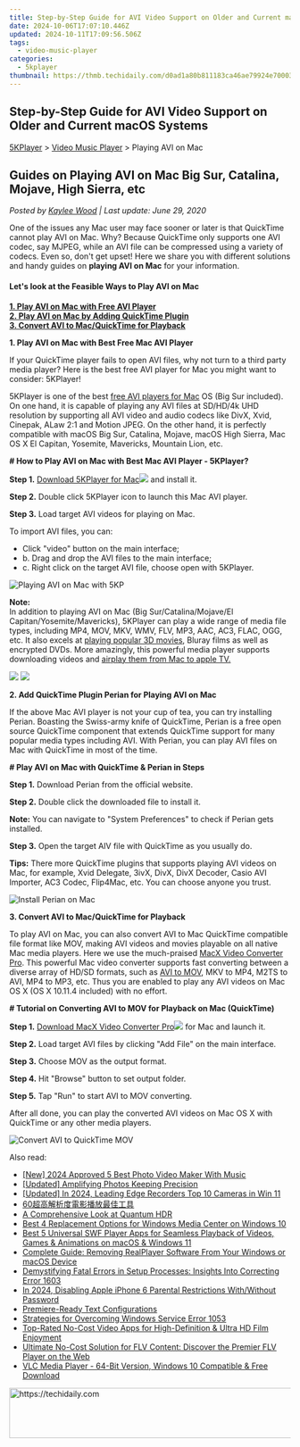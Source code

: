 ```yaml
---
title: Step-by-Step Guide for AVI Video Support on Older and Current macOS Systems
date: 2024-10-06T17:07:10.446Z
updated: 2024-10-11T17:09:56.506Z
tags:
  - video-music-player
categories:
  - 5kplayer
thumbnail: https://thmb.techidaily.com/d0ad1a80b811183ca46ae79924e7000317315a162e7cdec3aea5493a006f5c51.jpg
---
```


## Step-by-Step Guide for AVI Video Support on Older and Current macOS Systems

[5KPlayer](https://tools.techidaily.com/5kplayer/products/) \> [Video Music Player](https://tools.techidaily.com/5kplayer/video-music-player/) \> Playing AVI on Mac

## Guides on Playing AVI on Mac Big Sur, Catalina, Mojave, High Sierra, etc

 _Posted by [Kaylee Wood](https://www.quora.com/profile/Amanda-Hu-21) | Last update: June 29, 2020_

One of the issues any Mac user may face sooner or later is that QuickTime cannot play AVI on Mac. Why? Because QuickTime only supports one AVI codec, say MJPEG, while an AVI file can be compressed using a variety of codecs. Even so, don't get upset! Here we share you with different solutions and handy guides on **playing AVI on Mac** for your information.

#### **Let's look at the Feasible Ways to Play AVI on Mac**

[**1\. Play AVI on Mac with Free AVI Player**](https://tools.techidaily.com/5kplayer/video-music-player/)  
[**2\. Play AVI on Mac by Adding QuickTime Plugin**](https://tools.techidaily.com/5kplayer/video-music-player/)  
[**3\. Convert AVI to Mac/QuickTime for Playback**](https://tools.techidaily.com/5kplayer/video-music-player/)  

**1\. Play AVI on Mac with Best Free Mac AVI Player**

If your QuickTime player fails to open AVI files, why not turn to a third party media player? Here is the best free AVI player for Mac you might want to consider: 5KPlayer!

 5KPlayer is one of the best [free AVI players for Mac](https://tools.techidaily.com/5kplayer/video-music-player/) OS (Big Sur included). On one hand, it is capable of playing any AVI files at SD/HD/4k UHD resolution by supporting all AVI video and audio codecs like DivX, Xvid, Cinepak, ALaw 2:1 and Motion JPEG. On the other hand, it is perfectly compatible with macOS Big Sur, Catalina, Mojave, macOS High Sierra, Mac OS X El Capitan, Yosemite, Mavericks, Mountain Lion, etc.

**\# How to Play AVI on Mac with Best Mac AVI Player - 5KPlayer?**

**Step 1.** [Download 5KPlayer for Mac![](https://www.5kplayer.com/video-music-player/../image/download-mac/dicon.png)](https://tools.techidaily.com/5kplayer/products/) and install it.

**Step 2.** Double click 5KPlayer icon to launch this Mac AVI player. 

**Step 3.** Load target AVI videos for playing on Mac.

To import AVI files, you can:

* Click "video" button on the main interface;
* b. Drag and drop the AVI files to the main interface;
* c. Right click on the target AVI file, choose open with 5KPlayer.

![Playing AVI on Mac with 5KP](https://www.5kplayer.com/video-music-player/img/dvd-player.jpg) 

**Note:**  
 In addition to playing AVI on Mac (Big Sur/Catalina/Mojave/El Capitan/Yosemite/Mavericks), 5KPlayer can play a wide range of media file types, including MP4, MOV, MKV, WMV, FLV, MP3, AAC, AC3, FLAC, OGG, etc. It also excels at [playing popular 3D movies](https://tools.techidaily.com/5kplayer/video-music-player/), Bluray films as well as encrypted DVDs. More amazingly, this powerful media player supports downloading videos and [airplay them from Mac to apple TV.](https://tools.techidaily.com/5kplayer/airplay/) 

[![](https://www.5kplayer.com/video-music-player/../button/freedownbackmac.png)](https://tools.techidaily.com/5kplayer/products/) [![](https://www.5kplayer.com/video-music-player/../button/freedownbackwin.png)](https://tools.techidaily.com/5kplayer/products/) 

**2\. Add QuickTime Plugin Perian for Playing AVI on Mac**

If the above Mac AVI player is not your cup of tea, you can try installing Perian. Boasting the Swiss-army knife of QuickTime, Perian is a free open source QuickTime component that extends QuickTime support for many popular media types including AVI. With Perian, you can play AVI files on Mac with QuickTime in most of the time. 

**\# Play AVI on Mac with QuickTime & Perian in Steps**

**Step 1.** Download Perian from the official website.

**Step 2.** Double click the downloaded file to install it.

**Note:** You can navigate to "System Preferences" to check if Perian gets installed.

**Step 3.** Open the target AIV file with QuickTime as you usually do. 

**Tips:** There more QuickTime plugins that supports playing AVI videos on Mac, for example, Xvid Delegate, 3ivX, DivX, DivX Decoder, Casio AVI Importer, AC3 Codec, Flip4Mac, etc. You can choose anyone you trust.

![Install Perian on Mac](https://www.5kplayer.com/video-music-player/img/how-to-install-perian-0127.jpg) 

**3\. Convert AVI to Mac/QuickTime for Playback**

To play AVI on Mac, you can also convert AVI to Mac QuickTime compatible file format like MOV, making AVI videos and movies playable on all native Mac media players. Here we use the much-praised [MacX Video Converter Pro](https://tools.techidaily.com/macxdvd/products/). This powerful Mac video converter supports fast converting between a diverse array of HD/SD formats, such as [AVI to MOV](https://tools.techidaily.com/macxdvd/products/), MKV to MP4, M2TS to AVI, MP4 to MP3, etc. Thus you are enabled to play any AVI videos on Mac OS X (OS X 10.11.4 included) with no effort. 

**\# Tutorial on Converting AVI to MOV for Playback on Mac (QuickTime)**

**Step 1.** [Download MacX Video Converter Pro![](https://www.5kplayer.com/video-music-player/../image/download-mac/dicon.png)](https://tools.techidaily.com/macxdvd/products/) for Mac and launch it. 

**Step 2.** Load target AVI files by clicking "Add File" on the main interface. 

**Step 3.** Choose MOV as the output format.

**Step 4.** Hit "Browse" button to set output folder.

**Step 5.** Tap "Run" to start AVI to MOV converting. 

After all done, you can play the converted AVI videos on Mac OS X with QuickTime or any other media players.

![Convert AVI to QuickTime MOV](https://www.5kplayer.com/video-music-player/img/convert-avi-to-mov-0128.jpg)

<ins class="adsbygoogle"
     style="display:block"
     data-ad-format="autorelaxed"
     data-ad-client="ca-pub-7571918770474297"
     data-ad-slot="1223367746"></ins>

<ins class="adsbygoogle"
     style="display:block"
     data-ad-client="ca-pub-7571918770474297"
     data-ad-slot="8358498916"
     data-ad-format="auto"
     data-full-width-responsive="true"></ins>

<span class="atpl-alsoreadstyle">Also read:</span>
<div><ul>
<li><a href="https://fox-info.techidaily.com/new-2024-approved-5-best-photo-video-maker-with-music/"><u>[New] 2024 Approved 5 Best Photo Video Maker With Music</u></a></li>
<li><a href="https://extra-tips.techidaily.com/updated-amplifying-photos-keeping-precision/"><u>[Updated] Amplifying Photos Keeping Precision</u></a></li>
<li><a href="https://video-screen-grab.techidaily.com/updated-in-2024-leading-edge-recorders-top-10-cameras-in-win-11/"><u>[Updated] In 2024, Leading Edge Recorders Top 10 Cameras in Win 11</u></a></li>
<li><a href="https://video-ai-editor.techidaily.com/60/"><u>60超高解析度電影播放最佳工具</u></a></li>
<li><a href="https://extra-information.techidaily.com/a-comprehensive-look-at-quantum-hdr/"><u>A Comprehensive Look at Quantum HDR</u></a></li>
<li><a href="https://video-ai-editor.techidaily.com/best-4-replacement-options-for-windows-media-center-on-windows-10/"><u>Best 4 Replacement Options for Windows Media Center on Windows 10</u></a></li>
<li><a href="https://video-ai-editor.techidaily.com/best-5-universal-swf-player-apps-for-seamless-playback-of-videos-games-and-animations-on-macos-and-windows-11/"><u>Best 5 Universal SWF Player Apps for Seamless Playback of Videos, Games & Animations on macOS & Windows 11</u></a></li>
<li><a href="https://video-ai-editor.techidaily.com/complete-guide-removing-realplayer-software-from-your-windows-or-macos-device/"><u>Complete Guide: Removing RealPlayer Software From Your Windows or macOS Device</u></a></li>
<li><a href="https://common-error.techidaily.com/demystifying-fatal-errors-in-setup-processes-insights-into-correcting-error-1603/"><u>Demystifying Fatal Errors in Setup Processes: Insights Into Correcting Error 1603</u></a></li>
<li><a href="https://ios-unlock.techidaily.com/in-2024-disabling-apple-iphone-6-parental-restrictions-withwithout-password-by-drfone-ios/"><u>In 2024, Disabling Apple iPhone 6 Parental Restrictions With/Without Password</u></a></li>
<li><a href="https://extra-information.techidaily.com/premiere-ready-text-configurations/"><u>Premiere-Ready Text Configurations</u></a></li>
<li><a href="https://win11.techidaily.com/strategies-for-overcoming-windows-service-error-1053/"><u>Strategies for Overcoming Windows Service Error 1053</u></a></li>
<li><a href="https://video-ai-editor.techidaily.com/top-rated-no-cost-video-apps-for-high-definition-and-ultra-hd-film-enjoyment/"><u>Top-Rated No-Cost Video Apps for High-Definition & Ultra HD Film Enjoyment</u></a></li>
<li><a href="https://video-ai-editor.techidaily.com/ultimate-no-cost-solution-for-flv-content-discover-the-premier-flv-player-on-the-web/"><u>Ultimate No-Cost Solution for FLV Content: Discover the Premier FLV Player on the Web</u></a></li>
<li><a href="https://video-ai-editor.techidaily.com/vlc-media-player-64-bit-version-windows-10-compatible-and-free-download/"><u>VLC Media Player - 64-Bit Version, Windows 10 Compatible & Free Download</u></a></li>
</ul></div>

<!-- affiliate ads begin -->
<a href="https://ephamedtechinc.pxf.io/c/5597632/2137202/26400" target="_top" id="2137202">
  <img src="//a.impactradius-go.com/display-ad/26400-2137202" border="0" alt="https://techidaily.com" width="728" height="90"/>
</a>
<img height="0" width="0" src="https://ephamedtechinc.pxf.io/i/5597632/2137202/26400" style="position:absolute;visibility:hidden;" border="0" />
<!-- affiliate ads end -->

